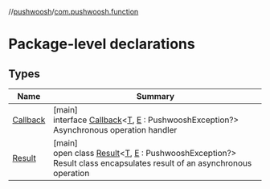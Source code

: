 //[pushwoosh](../../index.md)/[com.pushwoosh.function](index.md)

# Package-level declarations

## Types

| Name | Summary |
|---|---|
| [Callback](-callback/index.md) | [main]<br>interface [Callback](-callback/index.md)&lt;[T](-callback/index.md), [E](-callback/index.md) : PushwooshException?&gt;<br>Asynchronous operation handler |
| [Result](-result/index.md) | [main]<br>open class [Result](-result/index.md)&lt;[T](-result/index.md), [E](-result/index.md) : PushwooshException?&gt;<br>Result class encapsulates result of an asynchronous operation |

